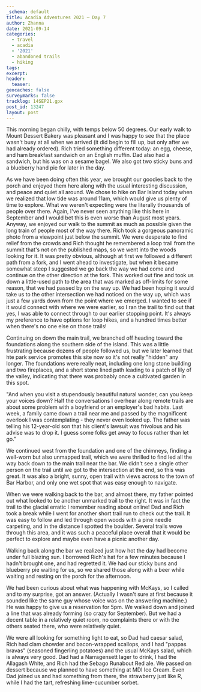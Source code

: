 ```yaml
---
_schema: default
title: Acadia Adventures 2021 – Day 7
author: Zhanna
date: 2021-09-14
categories:
  - travel
  - acadia
  - '2021'
  - abandoned trails
  - hiking
tags:
excerpt: 
header:
  teaser:
geocaches: false
surveymarks: false
tracklog: 14SEP21.gpx
post_id: 13247
layout: post
---
```


This morning began chilly, with temps below 50 degrees. Our early walk to Mount Dessert Bakery was pleasant and I was happy to see that the place wasn't busy at all when we arrived (it did begin to fill up, but only after we had already ordered). Rich tried something different today: an egg, cheese, and ham breakfast sandwich on an English muffin. Dad also had a sandwich, but his was on a sesame bagel. We also got two sticky buns and a blueberry hand pie for later in the day.

As we have been doing often this year, we brought our goodies back to the porch and enjoyed them here along with the usual interesting discussion, and peace and quiet all around. We chose to hike on Bar Island today when we realized that low tide was around 11am, which would give us plenty of time to explore. What we weren't expecting were the literally thousands of people over there. Again, I've never seen anything like this here in September and I would bet this is even worse than August most years. Anyway, we enjoyed our walk to the summit as much as possible given the long train of people most of the way there. Rich took a gorgeous panoramic photo from a viewpoint just below the summit. We were desperate to find relief from the crowds and Rich thought he remembered a loop trail from the summit that's not on the published maps, so we went into the woods looking for it. It was pretty obvious, although at first we followed a different path from a fork, and I went ahead to investigate, but when it became somewhat steep I suggested we go back the way we had come and continue on the other direction at the fork. This worked out fine and took us down a little-used path to the area that was marked as off-limits for some reason, that we had passed by on the way up. We had been hoping it would take us to the other intersection we had noticed on the way up, which was just a few yards down from the point where we emerged. I wanted to see if it would connect with where we were earlier, so I ran the trail to find out that yes, I was able to connect through to our earlier stopping point. It's always my preference to have options for loop hikes, and a hundred times better when there's no one else on those trails!

Continuing on down the main trail, we branched off heading toward the foundations along the southern side of the island. This was a little frustrating because dozens of people followed us, but we later learned that hte park service promotes this site now so it's not really "hidden" any longer. The foundations were really neat, including one long stone building and two fireplaces, and a short stone lined path leading to a patch of lily of the valley, indicating that there was probably once a cultivated garden in this spot.

"And when you visit a stupendously beautiful natural wonder, can you keep your voices down? Half the conversations I overhear along remote trails are about some problem with a boyfriend or an employer's bad habits. Last week, a family came down a trail near me and passed by the magnificent overlook I was contemplating - they never even looked up. The father was telling his 12-year-old son that his client's lawsuit was frivolous and his advise was to drop it. I guess some folks get away to focus rather than let go."

We continued west from the foundation and one of the chimneys, finding a well-worn but also unmapped trail, which we were thrilled to find led all the way back down to the main trail near the bar. We didn't see a single other person on the trail until we got to the intersection at the end, so this was great. It was also a bright, sunny, open trail with views across to the town of Bar Harbor, and only one wet spot that was easy enough to navigate.

When we were walking back to the bar, and almost there, my father pointed out what looked to be another unmarked trail to the right. It was in fact the trail to the glacial erratic I remember reading about online! Dad and Rich took a break while I went for another short trail run to check out the trail. It was easy to follow and led through open woods with a pine needle carpeting, and in the distance I spotted the boulder. Several trails wove through this area, and it was such a peaceful place overall that it would be perfect to explore and maybe even have a picnic another day.

Walking back along the bar we realized just how hot the day had become under full blazing sun. I borrowed Rich's hat for a few minutes because I hadn't brought one, and had regretted it. We had our sticky buns and blueberry pie waiting for us, so we shared those along with a beer while waiting and resting on the porch for the afternoon.

We had been curious about what was happening with McKays, so I called and to my surprise, got an answer. (Actually I wasn't sure at first because it sounded like the same guy whose voice was on the answering machine.) He was happy to give us a reservation for 5pm. We walked down and joined a line that was already forming (so crazy for September). But we had a decent table in a relatively quiet room, no complaints there or with the others seated there, who were relatively quiet. 

We were all looking for something light to eat, so Dad had caesar salad, Rich had clam chowder and bacon-wrapped scallops, and I had "pappas bravas" (seasoned fingerling potatoes) and the usual McKays salad, which is always very good. Dad had a Narragensett lager to drink, I had the Allagash White, and Rich had the Sebago Runabout Red ale. We passed on dessert because we planned to have something at MDI Ice Cream. Even Dad joined us and had something from there, the strawberry just like R, while I had the tart, refreshing lime-cucumber sorbet.
